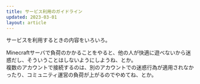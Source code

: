 ```yaml
---
title: サービス利用のガイドライン
updated: 2023-03-01
layout: article
---
```


サービスを利用するときの内容をいろいろ。

Minecraftサーバで負荷のかかることをやると、他の人が快適に遊べないから迷惑だし、そういうことはしないようにしようね、とか。  
複数のアカウントで接続するのは、別のアカウントでの迷惑行為が適用されなかったり、コミュニティ運営の負荷が上がるのでやめてね、とか。
